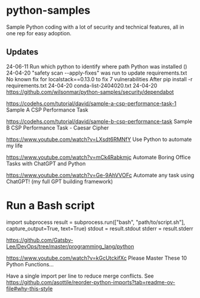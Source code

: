 # python-samples
Sample Python coding with a lot of security and technical features, all in one rep for easy adoption.

## Updates
24-06-11 Run which python to identify where path Python was installed ()
24-04-20 "safety scan --apply-fixes" was run to update requirements.txt
   No known fix for localstack==0.13.0 to fix 7 vulnerabilities
   After pip install -r requirements.txt
24-04-20  conda-list-2404020.txt
24-04-20 https://github.com/wilsonmar/python-samples/security/dependabot

https://codehs.com/tutorial/david/sample-a-csp-performance-task-1
Sample A CSP Performance Task

https://codehs.com/tutorial/david/sample-b-csp-performance-task
Sample B CSP Performance Task - Caesar Cipher

https://www.youtube.com/watch?v=LXsdt6RMNfY
Use Python to automate my life

https://www.youtube.com/watch?v=mCk4Rabkmjc
Automate Boring Office Tasks with ChatGPT and Python 

https://www.youtube.com/watch?v=Ge-9AhVVOFc
Automate any task using ChatGPT! (my full GPT building framework) 


# Run a Bash script
import subprocess
result = subprocess.run(["bash", "path/to/script.sh"], capture_output=True, text=True)
stdout = result.stdout
stderr = result.stderr


https://github.com/Gatsby-Lee/DevOps/tree/master/programming_lang/python

https://www.youtube.com/watch?v=kGcUtckifXc
Please Master These 10 Python Functions…

Have a single import per line to reduce merge conflicts.
See https://github.com/asottile/reorder-python-imports?tab=readme-ov-file#why-this-style